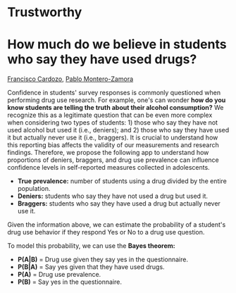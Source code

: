 # Trustworthy
# How much do we believe in students who say they have used drugs?

[Francisco Cardozo](https://github.com/focardozom), [Pablo Montero-Zamora](https://scholar.google.es/citations?user=jw7I6NUAAAAJ&hl=en)


Confidence in students' survey responses is commonly questioned when performing drug use research. For example, one's can wonder 
**how do you know students are telling the truth about their alcohol consumption?** We recognize this as a legitimate question that can be even more complex when considering two types of students: 1) those who say they have not used alcohol but used it (i.e., deniers); and 2) those who say they have used it but actually never use it (i.e., braggers). 
It is crucial to understand how this reporting bias affects the validity of our measurements and research findings. Therefore, we propose the following app to understand how proportions of deniers, braggers, and drug use prevalence can influence confidence levels in self-reported measures collected in adolescents. 


* **True prevalence:** number of students using a drug divided by the entire population.  
* **Deniers:** students who say they have not used a drug but used it. 
* **Braggers:** students who say they have used a drug but actually never use it. 

Given the information above, we can estimate the probability of a student's drug use behavior if they respond Yes or No to a drug use question. 
 
To model this probability, we can use the **Bayes theorem:**

* **P(A|B)** = Drug use given they say yes in the questionnaire.
* **P(B|A)** = Say yes given that they have used drugs.
* **P(A)** = Drug use prevalence.
* **P(B)** = Say yes in the questionnaire.




